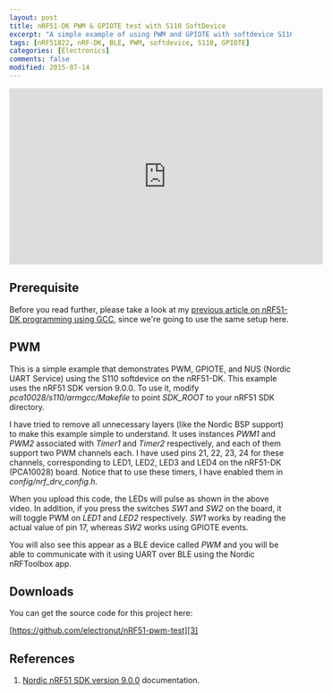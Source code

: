 ```yaml
---
layout: post
title: nRF51-DK PWM & GPIOTE test with S110 SoftDevice
excerpt: "A simple example of using PWM and GPIOTE with softdevice S110 using the Nordic nRF51-DK."
tags: [nRF51822, nRF-DK, BLE, PWM, softdevice, S110, GPIOTE]
categories: [Electronics]
comments: false
modified: 2015-07-14
---
```


<iframe width="560" height="315" src="https://www.youtube.com/embed/Bqsg9e259pM" frameborder="0" allowfullscreen></iframe>

## Prerequisite

Before you read further, please take a look at my [previous article on
nRF51-DK programming using GCC][1], since we're going to use the same
setup here.

## PWM

This is a simple example that demonstrates PWM, GPIOTE, and NUS (Nordic UART
Service) using the S110 softdevice on the nRF51-DK. This example uses
the nRF51 SDK version 9.0.0. To use it, modify
*pca10028/s110/armgcc/Makefile* to point *SDK_ROOT* to your nRF51 SDK
directory.

I have tried to remove all unnecessary layers (like the Nordic BSP
support) to make this example simple to understand. It uses instances
*PWM1* and *PWM2* associated with *Timer1* and *Timer2* respectively,
and each of them support two PWM channels each. I have used pins 21,
22, 23, 24 for these channels, corresponding to LED1, LED2, LED3 and
LED4 on the nRF51-DK (PCA10028) board. Notice that to use these timers, I
have enabled them in *config/nrf_drv_config.h*.

When you upload this code, the LEDs will pulse as shown in the above
video. In addition, if you press the switches *SW1* and *SW2* on the
board, it will toggle PWM on *LED1* and *LED2* respectively. *SW1*
works by reading the actual value of pin 17, whereas *SW2* works using
GPIOTE events.

You will also see this appear as a BLE device
called *PWM* and you will be able to communicate with it using UART
over BLE using the Nordic nRFToolbox app.

## Downloads

You can get the source code for this project here:

[https://github.com/electronut/nRF51-pwm-test][3]

## References

1. [Nordic nRF51 SDK version 9.0.0][2] documentation.

[1]: http://electronut.in/nrf51-adc-test/
[2]: http://infocenter.nordicsemi.com/index.jsp?topic=%2Fcom.nordic.infocenter.sdk51.v9.0.0%2Findex.html
[3]: https://github.com/electronut/nRF51-pwm-test
